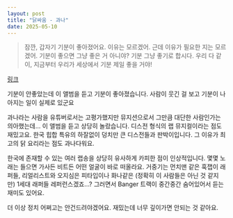 ```yaml
---
layout: post
title: "닭싸움 - 과나"
date: 2025-05-10
---
```

>잠깐, 갑자기 기분이 좋아졌어요. 이유는 모르겠어. 근데 이유가 필요한 지는 모르겠어. 기분이 좋으면 그냥 좋은 거 아니야? 기분 그냥 좋기로 합시다. 우리 다 같이, 지금부터 우리가 세상에서 기분 제일 좋을 거야!

[링크](https://youtu.be/pj2VMUJxKBI?feature=shared)

기분이 안좋았는데 이 앨범을 듣고 기분이 좋아졌습니다. 사람이 웃긴 걸 보고 기분이 나아지는 일이 실제로 있군요

과나라는 사람을 유튜버로서는 고평가했지만 뮤지션으로서 그만큼 대단한 사람인가는 의아했는데... 이 앨범을 듣고 상당히 놀랐습니다. 디스전 형식의 랩 뮤지컬이라는 점도 재밌고요. 한국 힙합 특유의 하잘없이 덩치만 큰 디스전들과 판박이입니다. 그 이유가 최고의 닭 요리라는 점도 과나다워요.

한국에 존재할 수 있는 여러 랩송을 상당히 유사하게 카피한 점이 인상적입니다. 몇몇 노래는 들으면 가사든 비트든 어떤 얼굴이 바로 떠올라요. 거중기는 먼치맨 같은 훅잽이 래퍼들, 리얼리스트와 오지심은 피타입이나 화나같은 (정확히 이 사람들은 아닌 것 같지만) 1세대 래퍼들 레퍼런스겠죠...? 그러면서 Banger 트랙이 중간중간 숨어있어서 듣는 재미도 있어요.

더 이상 정치 어쩌고는 안건드려야겠어요. 재밌는데 너무 깊이가면 안되는 것 같아요.
